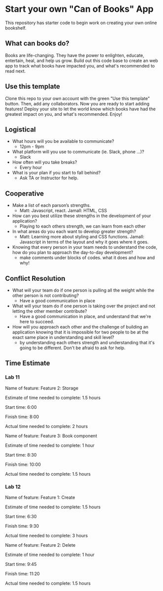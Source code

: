 # Start your own "Can of Books" App

This repository has starter code to begin work on creating your own online bookshelf.

## What can books do?

Books are life-changing. They have the power to enlighten, educate, entertain, heal, and help us grow. Build out this code base to create an web app to track what books have impacted you, and what's recommended to read next.

## Use this template

Clone this repo to your own account with the green "Use this template" button. Then, add any collaborators. Now you are ready to start adding features! Deploy your site to let the world know which books have had the greatest impact on you, and what's recommended. Enjoy!

## Logistical

- What hours will you be available to communicate?
  - 12pm - 9pm
- What platform will you use to communicate (ie. Slack, phone …)?
  - Slack
- How often will you take breaks?
  - Every hour
- What is your plan if you start to fall behind?
  - Ask TA or Instructor for help.

## Cooperative 

- Make a list of each parson’s strengths.
  - Matt: Javascript, react. Jamall: HTML, CSS
- How can you best utilize these strengths in the development of your application?
  - Playing to each others strength, we can learn from each other
- In what areas do you each want to develop greater strength?
  - Matt: Learning more about styling and CSS functions. Jamall: Javascript in terms of the layout and why it goes where it goes.
- Knowing that every person in your team needs to understand the code, how do you   plan to approach the day-to-day development? 
  - make comments under blocks of codes. what it does and how and why!

## Conflict Resolution

- What will your team do if one person is pulling all the weight while the other person is not contributing?
  - Have a good communication in place
- What will your team do if one person is taking over the project and not letting the other member contribute?
  - Have a good communication in place, and understand that we're here to succeed.
- How will you approach each other and the challenge of building an application knowing that it is impossible for two people to be at the exact same place in understanding and skill level?
  - by understanding each others strength and understanding that it's going to be different. Don't be afraid to ask for help.

## Time Estimate

### Lab 11

Name of feature: Feature 2: Storage

Estimate of time needed to complete: 1.5 hours

Start time: 6:00

Finish time: 8:00

Actual time needed to complete: 2 hours

Name of feature: Feature 3: Book component

Estimate of time needed to complete: 1 hour

Start time: 8:30

Finish time: 10:00

Actual time needed to complete: 1.5 hours

### Lab 12

Name of feature: Feature 1: Create

Estimate of time needed to complete: 1.5 hours

Start time: 6:30

Finish time: 9:30

Actual time needed to complete: 3 hours

Name of feature: Feature 2: Delete

Estimate of time needed to complete: 1 hour

Start time: 9:45

Finish time: 11:20

Actual time needed to complete: 1.5 hours
